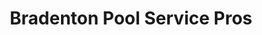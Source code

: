 ---
title: "Bradenton Pool Service Pros"
url: /bradenton/bradenton-pool-service-pros/
shop: swimming pool
---